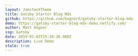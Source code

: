 ```yaml
---
layout: JamstackTheme
title: Gatsby Starter Blog Mdx
github: https://github.com/hagnerd/gatsby-starter-blog-mdx
demo: https://gatsby-starter-blog-mdx-demo.netlify.com/
author: Matt Hagner
ssg: Gatsby
date: 2019-01-03T15:16:26.000Z
description: Live Demo
stale: true
---
```

